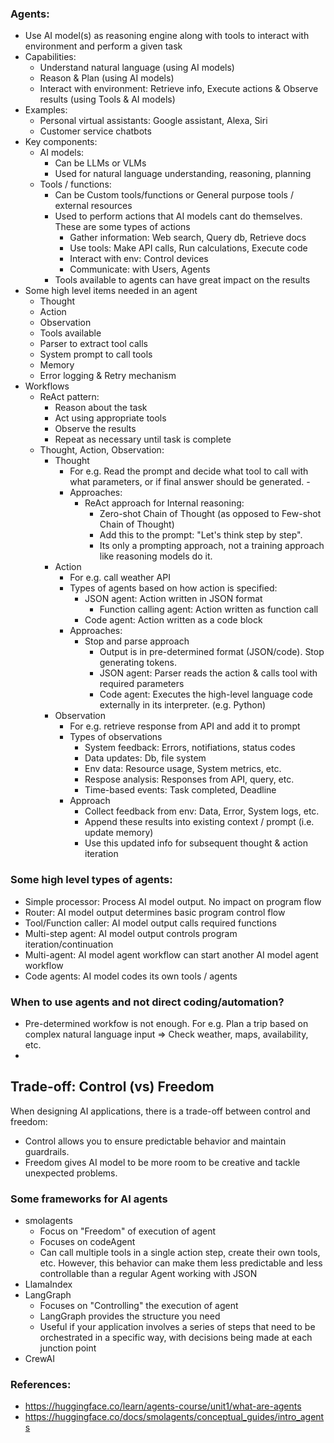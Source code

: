 ### Agents: 
- Use AI model(s) as reasoning engine along with tools to interact with environment and perform a given task 
- Capabilities:
    - Understand natural language (using AI models) 
    - Reason & Plan (using AI models) 
    - Interact with environment: Retrieve info, Execute actions & Observe results (using Tools & AI models) 
- Examples:
    - Personal virtual assistants: Google assistant, Alexa, Siri
    - Customer service chatbots
- Key components: 
    - AI models: 
        - Can be LLMs or VLMs 
        - Used for natural language understanding, reasoning, planning 
    - Tools / functions: 
        - Can be Custom tools/functions or General purpose tools / external resources
        - Used to perform actions that AI models cant do themselves. These are some types of actions 
            - Gather information: Web search, Query db, Retrieve docs
            - Use tools: Make API calls, Run calculations, Execute code
            - Interact with env: Control devices
            - Communicate: with Users, Agents
        - Tools available to agents can have great impact on the results 
- Some high level items needed in an agent 
    - Thought 
    - Action 
    - Observation 
    - Tools available
    - Parser to extract tool calls 
    - System prompt to call tools
    - Memory
    - Error logging & Retry mechanism
- Workflows
    - ReAct pattern:
        - Reason about the task
        - Act using appropriate tools
        - Observe the results
        - Repeat as necessary until task is complete
    - Thought, Action, Observation:
        - Thought
            - For e.g. Read the prompt and decide what tool to call with what parameters, or if final answer should be generated.        - 
            - Approaches: 
                - ReAct approach for Internal reasoning:
                    - Zero-shot Chain of Thought (as opposed to Few-shot Chain of Thought)
                    - Add this to the prompt: "Let's think step by step". 
                    - Its only a prompting approach, not a training approach like reasoning models do it.           
        - Action
            - For e.g. call weather API
            - Types of agents based on how action is specified:
                - JSON agent: Action written in JSON format
                    - Function calling agent: Action written as function call
                - Code agent: Action written as a code block
            - Approaches:
                - Stop and parse approach
                    - Output is in pre-determined format (JSON/code). Stop generating tokens.
                    - JSON agent: Parser reads the action & calls tool with required parameters
                    - Code agent: Executes the high-level language code externally in its interpreter. (e.g. Python)
        - Observation
            - For e.g. retrieve response from API and add it to prompt
            - Types of observations
                - System feedback: Errors, notifiations, status codes
                - Data updates: Db, file system
                - Env data: Resource usage, System metrics, etc. 
                - Respose analysis: Responses from API, query, etc. 
                - Time-based events: Task completed, Deadline
            - Approach
                - Collect feedback from env: Data, Error, System logs, etc.
                - Append these results into existing context / prompt (i.e. update memory)
                - Use this updated info for subsequent thought & action iteration

### Some high level types of agents:
- Simple processor: Process AI model output. No impact on program flow
- Router: AI model output determines basic program control flow 
- Tool/Function caller: AI model output calls required functions
- Multi-step agent: AI model output controls program iteration/continuation
- Multi-agent: AI model agent workflow can start another AI model agent workflow
- Code agents: AI model codes its own tools / agents

### When to use agents and not direct coding/automation? 
- Pre-determined workfow is not enough. For e.g. Plan a trip based on complex natural language input => Check weather, maps, availability, etc.
- 

## Trade-off: Control (vs) Freedom
When designing AI applications, there is a trade-off between control and freedom:
- Control allows you to ensure predictable behavior and maintain guardrails.
- Freedom gives AI model to be more room to be creative and tackle unexpected problems.

### Some frameworks for AI agents
- smolagents
    - Focus on "Freedom" of execution of agent
    - Focuses on codeAgent
    - Can call multiple tools in a single action step, create their own tools, etc. However, this behavior can make them less predictable and less controllable than a regular Agent working with JSON
- LlamaIndex
- LangGraph
    - Focuses on "Controlling" the execution of agent
    - LangGraph provides the structure you need
    - Useful if your application involves a series of steps that need to be orchestrated in a specific way, with decisions being made at each junction point
- CrewAI

### References:
- https://huggingface.co/learn/agents-course/unit1/what-are-agents
- https://huggingface.co/docs/smolagents/conceptual_guides/intro_agents
